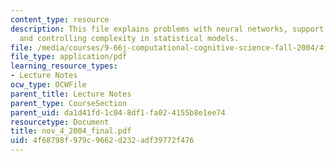 ```yaml
---
content_type: resource
description: This file explains problems with neural networks, support vector machines,
  and controlling complexity in statistical models.
file: /media/courses/9-66j-computational-cognitive-science-fall-2004/4f68798f979c9662d232adf39772f476_nov_4_2004_final.pdf
file_type: application/pdf
learning_resource_types:
- Lecture Notes
ocw_type: OCWFile
parent_title: Lecture Notes
parent_type: CourseSection
parent_uid: da1d41fd-1c04-8df1-fa02-4155b8e1ee74
resourcetype: Document
title: nov_4_2004_final.pdf
uid: 4f68798f-979c-9662-d232-adf39772f476
---
```

